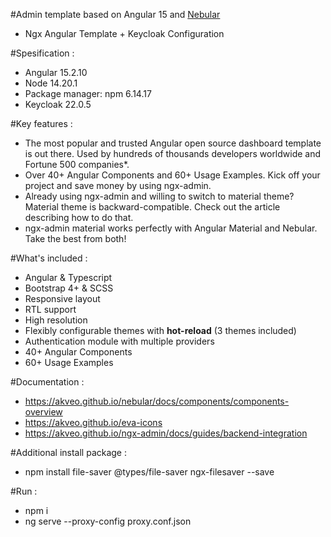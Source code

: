 #Admin template based on Angular 15 and <a href="https://github.com/akveo/nebular">Nebular</a>
- Ngx Angular Template + Keycloak Configuration

#Spesification :
- Angular 15.2.10
- Node 14.20.1
- Package manager: npm 6.14.17
- Keycloak 22.0.5

#Key features :
- The most popular and trusted Angular open source dashboard template is out there. Used by hundreds of thousands developers worldwide and Fortune 500 companies\*.
- Over 40+ Angular Components and 60+ Usage Examples. Kick off your project and save money by using ngx-admin.
- Already using ngx-admin and willing to switch to material theme? Material theme is backward-compatible. Check out the article describing how to do that.
- ngx-admin material works perfectly with Angular Material and Nebular. Take the best from both!

#What's included :
- Angular & Typescript
- Bootstrap 4+ & SCSS
- Responsive layout
- RTL support
- High resolution
- Flexibly configurable themes with **hot-reload** (3 themes included)
- Authentication module with multiple providers
- 40+ Angular Components
- 60+ Usage Examples

#Documentation :
- https://akveo.github.io/nebular/docs/components/components-overview
- https://akveo.github.io/eva-icons
- https://akveo.github.io/ngx-admin/docs/guides/backend-integration

#Additional install package :
- npm install file-saver @types/file-saver ngx-filesaver --save

#Run :
- npm i
- ng serve --proxy-config proxy.conf.json



